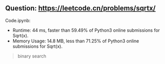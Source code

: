 ## Question: https://leetcode.cn/problems/sqrtx/

Code.ipynb:
* Runtime: 44 ms, faster than 59.49% of Python3 online submissions for Sqrt(x).
* Memory Usage: 14.8 MB, less than 71.25% of Python3 online submissions for Sqrt(x).
> binary search
